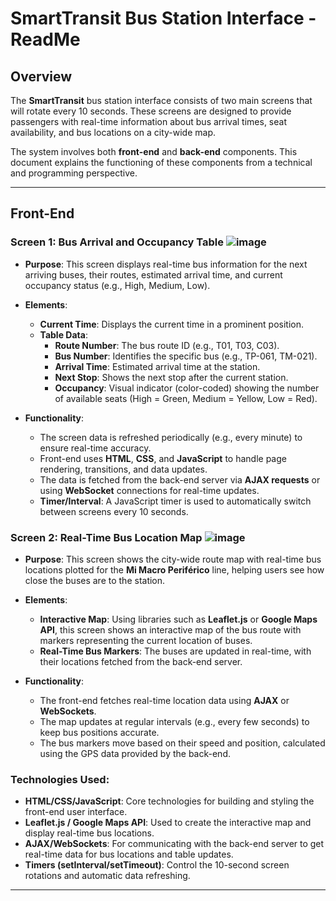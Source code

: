# SmartTransit Bus Station Interface - ReadMe

## Overview
The **SmartTransit** bus station interface consists of two main screens that will rotate every 10 seconds. These screens are designed to provide passengers with real-time information about bus arrival times, seat availability, and bus locations on a city-wide map.

The system involves both **front-end** and **back-end** components. This document explains the functioning of these components from a technical and programming perspective.

---

## Front-End

### Screen 1: Bus Arrival and Occupancy Table ![image](https://github.com/user-attachments/assets/696a11c6-e64b-4f29-8883-2aaf9bd9b26b)

- **Purpose**: This screen displays real-time bus information for the next arriving buses, their routes, estimated arrival time, and current occupancy status (e.g., High, Medium, Low).
- **Elements**:
  - **Current Time**: Displays the current time in a prominent position.
  - **Table Data**:
    - **Route Number**: The bus route ID (e.g., T01, T03, C03).
    - **Bus Number**: Identifies the specific bus (e.g., TP-061, TM-021).
    - **Arrival Time**: Estimated arrival time at the station.
    - **Next Stop**: Shows the next stop after the current station.
    - **Occupancy**: Visual indicator (color-coded) showing the number of available seats (High = Green, Medium = Yellow, Low = Red).
    
- **Functionality**:
  - The screen data is refreshed periodically (e.g., every minute) to ensure real-time accuracy.
  - Front-end uses **HTML**, **CSS**, and **JavaScript** to handle page rendering, transitions, and data updates.
  - The data is fetched from the back-end server via **AJAX requests** or using **WebSocket** connections for real-time updates.
  - **Timer/Interval**: A JavaScript timer is used to automatically switch between screens every 10 seconds.

### Screen 2: Real-Time Bus Location Map ![image](https://github.com/user-attachments/assets/a1d83087-7772-489f-afca-c9537c717abd)

- **Purpose**: This screen shows the city-wide route map with real-time bus locations plotted for the **Mi Macro Periférico** line, helping users see how close the buses are to the station.
- **Elements**:
  - **Interactive Map**: Using libraries such as **Leaflet.js** or **Google Maps API**, this screen shows an interactive map of the bus route with markers representing the current location of buses.
  - **Real-Time Bus Markers**: The buses are updated in real-time, with their locations fetched from the back-end server.
  
- **Functionality**:
  - The front-end fetches real-time location data using **AJAX** or **WebSockets**.
  - The map updates at regular intervals (e.g., every few seconds) to keep bus positions accurate.
  - The bus markers move based on their speed and position, calculated using the GPS data provided by the back-end.

### Technologies Used:
- **HTML/CSS/JavaScript**: Core technologies for building and styling the front-end user interface.
- **Leaflet.js / Google Maps API**: Used to create the interactive map and display real-time bus locations.
- **AJAX/WebSockets**: For communicating with the back-end server to get real-time data for bus locations and table updates.
- **Timers (setInterval/setTimeout)**: Control the 10-second screen rotations and automatic data refreshing.

---
